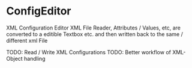 ConfigEditor
============

XML Configuration Editor
XML File Reader, Attributes / Values, etc, are converted to a editible Textbox etc. 
and then written back to the same / different xml File


TODO: Read / Write XML Configurations
TODO: Better workflow of XML-Object handling
